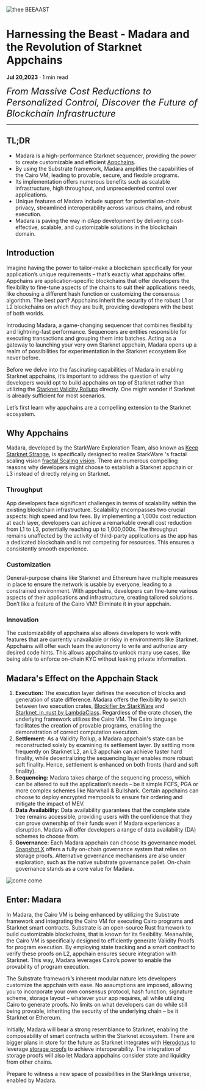 ![thee BEEAAST](https://imgur.com/EBwBNnB.jpg)

# Harnessing the Beast - Madara and the Revolution of Starknet Appchains

**Jul 20,2023** · 1 min read

<font size=5>_From Massive Cost Reductions to Personalized Control, Discover the
Future of Blockchain Infrastructure_</font>

---

## TL;DR

- Madara is a high-performance Starknet sequencer, providing the power to create
  customizable and efficient
  [Appchains](https://www.starknet.io/en/posts/ecosystem/the-starknet-stacks-growth-spurt).
- By using the Substrate framework, Madara amplifies the capabilities of the
  Cairo VM, leading to provable, secure, and flexible programs.
- Its implementation offers numerous benefits such as scalable infrastructure,
  high throughput, and unprecedented control over applications.
- Unique features of Madara include support for potential on-chain privacy,
  streamlined interoperability across various chains, and robust execution.
- Madara is paving the way in dApp development by delivering cost-effective,
  scalable, and customizable solutions in the blockchain domain.

## Introduction

Imagine having the power to tailor-make a blockchain specifically for your
application’s unique requirements – that’s exactly what appchains offer.
Appchains are application-specific blockchains that offer developers the
flexibility to fine-tune aspects of the chains to suit their applications needs,
like choosing a different hash function or customizing the consensus algorithm.
The best part? Appchains inherit the security of the robust L1 or L2 blockchains
on which they are built, providing developers with the best of both worlds.

Introducing Madara, a game-changing sequencer that combines flexibility and
lightning-fast performance. Sequencers are entities responsible for executing
transactions and grouping them into batches. Acting as a gateway to launching
your very own Starknet appchain, Madara opens up a realm of possibilities for
experimentation in the Starknet ecosystem like never before.

Before we delve into the fascinating capabilities of Madara in enabling Starknet
appchains, it’s important to address the question of why developers would opt to
build appchains on top of Starknet rather than utilizing the
[Starknet Validity Rollups](https://starkware.co/resource/scaling-ethereum-navigating-the-blockchain-trilemma/#:~:text=top%20of%20them.-,Validity%20Rollups,-Validity%20rollups%2C%20also)
directly. One might wonder if Starknet is already sufficient for most scenarios.

Let’s first learn why appchains are a compelling extension to the Starknet
ecosystem.

## Why Appchains

Madara, developed by the StarkWare Exploration Team, also known as
[Keep Starknet Strange](https://github.com/keep-starknet-strange), is
specifically designed to realize StarkWare 's fractal scaling vision
[fractal Scaling vision](https://medium.com/starkware/fractal-scaling-from-l2-to-l3-7fe238ecfb4f).
There are numerous compelling reasons why developers might choose to establish a
Starknet appchain or L3 instead of directly relying on Starknet.

### Throughput

App developers face significant challenges in terms of scalability within the
existing blockchain infrastructure. Scalability encompasses two crucial aspects:
high speed and low fees. By implementing a 1,000x cost reduction at each layer,
developers can achieve a remarkable overall cost reduction from L1 to L3,
potentially reaching up to 1,000,000x. The throughput remains unaffected by the
activity of third-party applications as the app has a dedicated blockchain and
is not competing for resources. This ensures a consistently smooth experience.

### Customization

General-purpose chains like Starknet and Ethereum have multiple measures in
place to ensure the network is usable by everyone, leading to a constrained
environment. With appchains, developers can fine-tune various aspects of their
applications and infrastructure, creating tailored solutions. Don’t like a
feature of the Cairo VM? Eliminate it in your appchain.

### Innovation

The customizability of appchains also allows developers to work with features
that are currently unavailable or risky in environments like Starknet. Appchains
will offer each team the autonomy to write and authorize any desired code hints.
This allows appchains to unlock many use cases, like being able to enforce
on-chain KYC without leaking private information.

## Madara's Effect on the Appchain Stack

1. **Execution:** The execution layer defines the execution of blocks and
   generation of state difference. Madara offers the flexibility to switch
   between two execution crates,
   [Blockifier by StarkWare](https://github.com/starkware-libs/blockifier) and
   [Starknet_in_rust by LambdaClass](https://github.com/lambdaclass/starknet_in_rust).
   Regardless of the crate chosen, the underlying framework utilizes the Cairo
   VM. The Cairo language facilitates the creation of provable programs,
   enabling the demonstration of correct computation execution.
2. **Settlement:** As a Validity Rollup, a Madara appchain's state can be
   reconstructed solely by examining its settlement layer. By settling more
   frequently on Starknet L2, an L3 appchain can achieve faster hard finality,
   while decentralizing the sequencing layer enables more robust soft finality.
   Hence, settlement is enhanced on both fronts (hard and soft finality).
3. **Sequencing:** Madara takes charge of the sequencing process, which can be
   altered to suit the application’s needs – be it simple FCFS, PGA or more
   complex schemes like Narwhall & Bullshark. Certain appchains can choose to
   deploy encrypted mempools to ensure fair ordering and mitigate the impact of
   MEV.
4. **Data Availability:** Data availability guarantees that the complete state
   tree remains accessible, providing users with the confidence that they can
   prove ownership of their funds even if Madara experiences a disruption.
   Madara will offer developers a range of data availability (DA) schemes to
   choose from.
5. **Governance:** Each Madara appchain can choose its governance model.
   [Snapshot X](https://twitter.com/SnapshotLabs) offers a fully on-chain
   governance system that relies on storage proofs. Alternative governance
   mechanisms are also under exploration, such as the native substrate
   governance pallet. On-chain governance stands as a core value for Madara.

![come come](https://lh4.googleusercontent.com/i7bXi2IPV-LTLzEgueA2SPHGULUFDj1OX4IznOQr5BeZe0hcey-VXA5TOV6q9XaVqBGAcYiie7u7uxw7q1ByZxjkPQKHERqKJTxhdDdTSgBQy8smyNO3jEHiNJv7Eqh8BMxjj4fFlQAW6gm-hQMzyIU)

## Enter: Madara

In Madara, the Cairo VM is being enhanced by utilizing the Substrate framework
and integrating the Cairo VM for executing Cairo programs and Starknet smart
contracts. Substrate is an open-source Rust framework to build customizable
blockchains, that is known for its flexibility. Meanwhile, the Cairo VM is
specifically designed to efficiently generate Validity Proofs for program
execution. By employing state tracking and a smart contract to verify these
proofs on L2, appchain ensures secure integration with Starknet. This way,
Madara leverages Cairo’s power to enable the provability of program execution.

The Substrate framework’s inherent modular nature lets developers customize the
appchain with ease. No assumptions are imposed, allowing you to incorporate your
own consensus protocol, hash function, signature scheme, storage layout –
whatever your app requires, all while utilizing Cairo to generate proofs. No
limits on what developers can do while still being provable, inheriting the
security of the underlying chain – be it Starknet or Ethereum.

Initially, Madara will bear a strong resemblance to Starknet, enabling the
composability of smart contracts within the Starknet ecosystem. There are bigger
plans in store for the future as Starknet integrates with
[Herodotus](https://www.herodotus.dev/) to leverage
[storage proofs](https://starkware.medium.com/what-are-storage-proofs-and-how-can-they-improve-oracles-e0379108720a)
to achieve interoperability. The integration of storage proofs will also let
Madara appchains consider state and liquidity from other chains.

Prepare to witness a new space of possibilities in the Starklings universe,
enabled by Madara.
